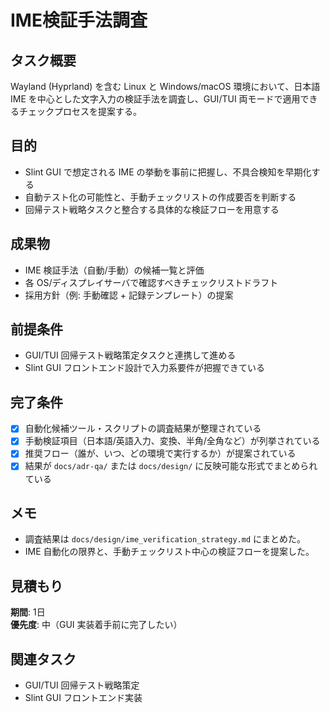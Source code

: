 # IME検証手法調査

## タスク概要
Wayland (Hyprland) を含む Linux と Windows/macOS 環境において、日本語 IME を中心とした文字入力の検証手法を調査し、GUI/TUI 両モードで適用できるチェックプロセスを提案する。

## 目的
- Slint GUI で想定される IME の挙動を事前に把握し、不具合検知を早期化する
- 自動テスト化の可能性と、手動チェックリストの作成要否を判断する
- 回帰テスト戦略タスクと整合する具体的な検証フローを用意する

## 成果物
- IME 検証手法（自動/手動）の候補一覧と評価
- 各 OS/ディスプレイサーバで確認すべきチェックリストドラフト
- 採用方針（例: 手動確認 + 記録テンプレート）の提案

## 前提条件
- GUI/TUI 回帰テスト戦略策定タスクと連携して進める
- Slint GUI フロントエンド設計で入力系要件が把握できている

## 完了条件
- [x] 自動化候補ツール・スクリプトの調査結果が整理されている
- [x] 手動検証項目（日本語/英語入力、変換、半角/全角など）が列挙されている
- [x] 推奨フロー（誰が、いつ、どの環境で実行するか）が提案されている
- [x] 結果が `docs/adr-qa/` または `docs/design/` に反映可能な形式でまとめられている

## メモ
- 調査結果は `docs/design/ime_verification_strategy.md` にまとめた。
- IME 自動化の限界と、手動チェックリスト中心の検証フローを提案した。

## 見積もり
**期間**: 1日  
**優先度**: 中（GUI 実装着手前に完了したい）

## 関連タスク
- GUI/TUI 回帰テスト戦略策定
- Slint GUI フロントエンド実装
